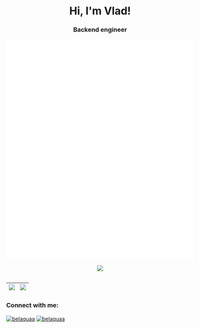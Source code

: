 <h1 align="center">Hi, I'm Vlad!</h1>
<h3 align="center">Backend engineer</h3>

<p align="center">

  <img align="center" src="https://raw.githubusercontent.com/belaquaa/github-stats/master/generated/overview.svg#gh-dark-mode-only" />
  <img align="center" src="https://raw.githubusercontent.com/belaquaa/github-stats/master/generated/languages.svg#gh-dark-mode-only" />

</p>

<div align="center">
<img align ="center" src="https://github-profile-trophy.vercel.app/?username=belaquaa&row=1&theme=algolia" />
</div>
<br>


| ![](https://github-readme-stats.vercel.app/api?username=a2ys&show_icons=true&locale=en&theme=github_dark) | ![](https://github-readme-streak-stats.herokuapp.com/?user=a2ys&theme=github_dark) |
|-|-|

<h3 align="left">Connect with me:</h3>
<p align="left">

<a href="https://twitter.com/Miracle1554702" target="blank"><img align="center" src="https://cdn.jsdelivr.net/npm/simple-icons@3.0.1/icons/twitter.svg" alt="belaquaa" height="30" width="40" /></a>
  <a href="https://t.me/belaquaa" target="blank"><img align="center" src="https://cdn.jsdelivr.net/npm/simple-icons@3.0.1/icons/telegram.svg" alt="belaquaa" height="30" width="40" /></a>
</p>
